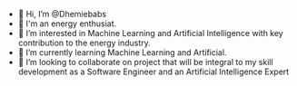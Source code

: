 - 👋 Hi, I’m @Dhemiebabs
- 👀 I'm an energy enthusiat.
- 👀 I’m interested in Machine Learning and Artificial Intelligence with key contribution to the energy industry.
- 🌱 I’m currently learning Machine Learning and Artificial.
- 💞️ I’m looking to collaborate on project that will be integral to my skill development as a Software Engineer and an Artificial Intelligence Expert 

<!---
Dhemiebabs/Dhemiebabs is a ✨ special ✨ repository because its `README.md` (this file) appears on your GitHub profile.
You can click the Preview link to take a look at your changes.
--->
